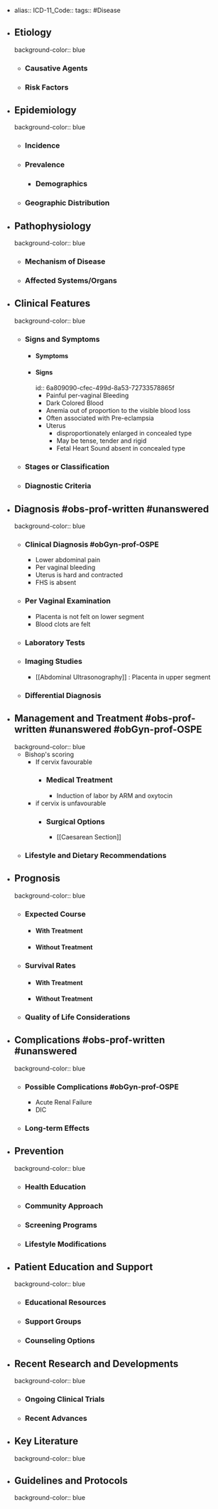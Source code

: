 - alias::
  ICD-11_Code::
  tags:: #Disease
- ## Etiology
  background-color:: blue
  - ### Causative Agents
  - ### Risk Factors
- ## Epidemiology
  background-color:: blue
  - ### Incidence
  - ### Prevalence
    - ### Demographics
  - ### Geographic Distribution
- ## Pathophysiology
  background-color:: blue
  - ### Mechanism of Disease
  - ### Affected Systems/Organs
- ## Clinical Features
  background-color:: blue
  - ### Signs and Symptoms
    - #### Symptoms
    - #### Signs
      id:: 6a809090-cfec-499d-8a53-72733578865f
      - Painful per-vaginal Bleeding
      - Dark Colored Blood
      - Anemia out of proportion to the visible blood loss
      - Often associated with Pre-eclampsia
      - Uterus
        - disproportionately enlarged in concealed type
        - May be tense, tender and rigid
        - Fetal Heart Sound absent in concealed type
  - ### Stages or Classification
  - ### Diagnostic Criteria
- ## Diagnosis #obs-prof-written #unanswered
  background-color:: blue
  - ### Clinical Diagnosis #obGyn-prof-OSPE
    - Lower abdominal pain
    - Per vaginal bleeding
    - Uterus is hard and contracted
    - FHS is absent
  - ### Per Vaginal Examination
    - Placenta is not felt on lower segment
    - Blood clots are felt
  - ### Laboratory Tests
  - ### Imaging Studies
    - [[Abdominal Ultrasonography]] : Placenta in upper segment
  - ### Differential Diagnosis
- ## Management and Treatment #obs-prof-written #unanswered #obGyn-prof-OSPE
  background-color:: blue
  - Bishop's scoring
    - If cervix favourable
      - ### Medical Treatment
        - Induction of labor by ARM and oxytocin
    - if cervix is unfavourable
      - ### Surgical Options
        - [[Caesarean Section]]
  - ### Lifestyle and Dietary Recommendations
- ## Prognosis
  background-color:: blue
  - ### Expected Course
    - #### With Treatment
    - #### Without Treatment
  - ### Survival Rates
    - #### With Treatment
    - #### Without Treatment
  - ### Quality of Life Considerations
- ## Complications #obs-prof-written #unanswered
  background-color:: blue
  - ### Possible Complications #obGyn-prof-OSPE
    - Acute Renal Failure
    - DIC
  - ### Long-term Effects
- ## Prevention
  background-color:: blue
  - ### Health Education
  - ### Community Approach
  - ### Screening Programs
  - ### Lifestyle Modifications
- ## Patient Education and Support
  background-color:: blue
  - ### Educational Resources
  - ### Support Groups
  - ### Counseling Options
- ## Recent Research and Developments
  background-color:: blue
  - ### Ongoing Clinical Trials
  - ### Recent Advances
- ## Key Literature
  background-color:: blue
- ## Guidelines and Protocols
  background-color:: blue
